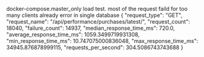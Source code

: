 docker-compose.master_only load test. most of the request faild for too many clients already error in single database
{
  "request_type": "GET",
  "request_name": "/api/performance/purchases/latest/",
  "request_count": 18040,
  "failure_count": 14937,
  "median_response_time_ms": 720.0,
  "average_response_time_ms": 1059.3499719931308,
  "min_response_time_ms": 10.747075000836048,
  "max_response_time_ms": 34945.876878999115,
  "requests_per_second": 304.5086743743688
}